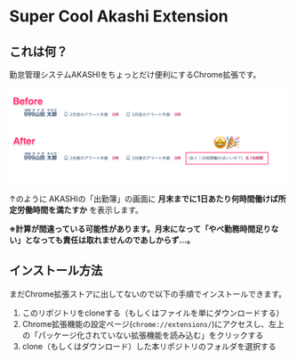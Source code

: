 # Super Cool Akashi Extension

## これは何？
勤怠管理システムAKASHIをちょっとだけ便利にするChrome拡張です。

![スクリーンショット](./screenshot.png)

↑のように AKASHIの「出勤簿」の画面に **月末までに1日あたり何時間働けば所定労働時間を満たすか** を表示します。

**※計算が間違っている可能性があります。月末になって「やべ勤務時間足りない」となっても責任は取れませんのであしからず...。**

## インストール方法

まだChrome拡張ストアに出してないので以下の手順でインストールできます。

1. このリポジトリをcloneする（もしくはファイルを単にダウンロードする）
1. Chrome拡張機能の設定ページ(`chrome://extensions/`)にアクセスし、左上の「パッケージ化されていない拡張機能を読み込む」をクリックする
1. clone（もしくはダウンロード）した本リポジトリのフォルダを選択する
